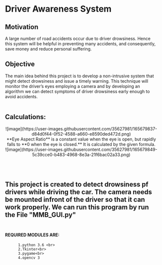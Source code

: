 # Driver Awareness System

## Motivation 
A large number of road accidents occur due to driver drowsiness. Hence this system will be helpful in preventing many accidents, and consequently, save money and reduce personal suffering.
<br>

## Objective
The main idea behind this project is to develop a non-intrusive system that might detect drowsiness and issue a timely warning. This technique will monitor the driver’s eyes employing a camera and by developing an algorithm we can detect symptoms of driver drowsiness early enough to avoid accidents. 
<br>
<br>
## Calculations:
<p align="center">
![image](https://user-images.githubusercontent.com/35627981/165679837-d84d0f44-0f52-4588-a660-e8590ded472d.png)<br>
**Eye Aspect Ratio** is a constant value when the eye is open, but rapidly falls to **0 when the eye is closed.** It is calculated by the given formula.<br>
![image](https://user-images.githubusercontent.com/35627981/165679849-5c39cce0-b483-4968-8e3a-21f6bac02a33.png)
</p>
<br>
<br>

This project is created to detect drowsiness pf drivers while driving the car. The camera needs be mounted infront of the driver so that it can work properly.
We can run this program by run the File "MMB_GUI.py"<br><br>
---
#### REQUIRED MODULES ARE: <br>
          1.python 3.6 <br>
          2.Tkinter<br>
          3.pygame<br>
          4.opencv 3
